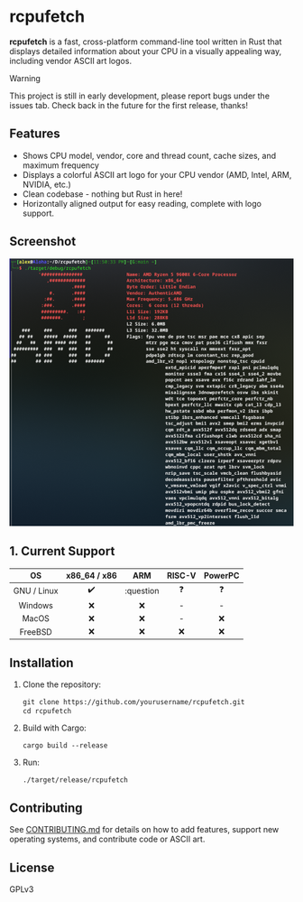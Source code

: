 # rcpufetch

**rcpufetch** is a fast, cross-platform command-line tool written in Rust that displays detailed information about your CPU in a visually appealing way, including vendor ASCII art logos.

> [!WARNING]
> This project is still in early development, please report bugs under the issues tab. Check back in the future for the first release, thanks!

## Features
- Shows CPU model, vendor, core and thread count, cache sizes, and maximum frequency
- Displays a colorful ASCII art logo for your CPU vendor (AMD, Intel, ARM, NVIDIA, etc.)
- Clean codebase - nothing but Rust in here!
- Horizontally aligned output for easy reading, complete with logo support.

## Screenshot
![Main Screenshot](.github/assets/Screenshot_AMD.png)

## 1. Current Support

| OS          | x86_64 / x86       | ARM                | RISC-V             | PowerPC            |
|:-----------:|:------------------:|:------------------:|:------------------:|:------------------:|
| GNU / Linux | :heavy_check_mark: | :question          | :question:         | :question:         |
| Windows     | :x:                | :x:                | -                  | -                  |
| MacOS       | :x:                | :x:                | -                  | :x:                |
| FreeBSD     | :x:                | :x:                | :x:                | :x:                |


## Installation
1. Clone the repository:
   ```
   git clone https://github.com/yourusername/rcpufetch.git
   cd rcpufetch
   ```
2. Build with Cargo:
   ```
   cargo build --release
   ```
3. Run:
   ```
   ./target/release/rcpufetch
   ```

## Contributing
See [CONTRIBUTING.md](CONTRIBUTING.md) for details on how to add features, support new operating systems, and contribute code or ASCII art.

## License
GPLv3
